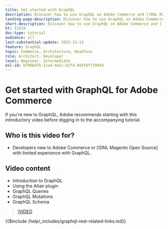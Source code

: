 ```yaml
---
title: Get started with GraphQL
description: Discover how to use GraphQL on Adobe Commerce and [!DNL Magento Open Source]. Learn about using queries, mutations, and schemas.
landing-page-description: Discover how to use GraphQL on Adobe Commerce and [!DNL Magento Open Source]. Learn about using queries, mutations, and schemas.
short-description: Discover how to use GraphQL on Adobe Commerce and [!DNL Magento Open Source]. Learn about using queries, mutations, and schemas.
kt: 11524
doc-type: tutorial
audience: all
last-substantial-update: 2022-12-13
feature: GraphQL
topic: Commerce, Architecture, Headless
role: Architect, Developer
level: Beginner, Intermediate
exl-id: b799bd7b-11a4-4a1c-b2f4-893f6ff2994d
---
```

# Get started with GraphQL for Adobe Commerce

If you're new to GraphQL, Adobe recommends starting with this introductory video before digging in to the accompanying tutorial.

## Who is this video for?

* Developers new to Adobe Commerce or [!DNL Magento Open Source] with limited experience with GraphQL.

## Video content

* Introduction to GraphQL
* Using the Altair plugin
* GraphQL Queries
* GraphQL Mutations
* GraphQL Schema

>[!VIDEO](https://video.tv.adobe.com/v/3412302?quality=12&learn=on)

{{$include /help/_includes/graphql-rest-related-links.md}}
